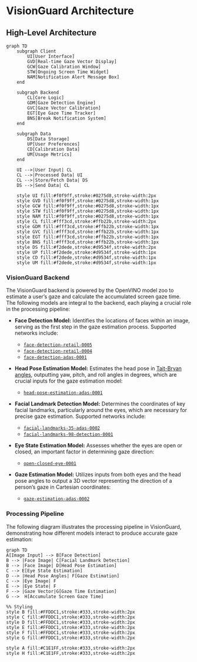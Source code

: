 # VisionGuard Architecture

## High-Level Architecture

```mermaid
graph TD
    subgraph Client
        UI[User Interface]
        GVD[Real-time Gaze Vector Display]
        GCW[Gaze Calibration Window]
        STW[Ongoing Screen Time Widget]
        NAM[Notification Alert Message Box]
    end

    subgraph Backend
        CL[Core Logic]
        GDM[Gaze Detection Engine]
        GVC[Gaze Vector Calibration]
        EGT[Eye Gaze Time Tracker]
        BNS[Break Notification System]
    end

    subgraph Data
        DS[Data Storage]
        UP[User Preferences]
        CD[Calibration Data]
        UM[Usage Metrics]
    end

    UI -->|User Input| CL
    CL -->|Processed Data| UI
    CL -->|Store/Fetch Data| DS
    DS -->|Send Data| CL

    style UI fill:#f0f9ff,stroke:#0275d8,stroke-width:2px
    style GVD fill:#f0f9ff,stroke:#0275d8,stroke-width:1px
    style GCW fill:#f0f9ff,stroke:#0275d8,stroke-width:1px
    style STW fill:#f0f9ff,stroke:#0275d8,stroke-width:1px
    style NAM fill:#f0f9ff,stroke:#0275d8,stroke-width:1px
    style CL fill:#fff3cd,stroke:#ffb22b,stroke-width:2px
    style GDM fill:#fff3cd,stroke:#ffb22b,stroke-width:1px
    style GVC fill:#fff3cd,stroke:#ffb22b,stroke-width:1px
    style EGT fill:#fff3cd,stroke:#ffb22b,stroke-width:1px
    style BNS fill:#fff3cd,stroke:#ffb22b,stroke-width:1px
    style DS fill:#f2dede,stroke:#d9534f,stroke-width:2px
    style UP fill:#f2dede,stroke:#d9534f,stroke-width:1px
    style CD fill:#f2dede,stroke:#d9534f,stroke-width:1px
    style UM fill:#f2dede,stroke:#d9534f,stroke-width:1px
```

### VisionGuard Backend

The VisionGuard backend is powered by the OpenVINO model zoo to estimate a user’s gaze and calculate the accumulated screen gaze time. The following models are integral to the backend, each playing a crucial role in the processing pipeline:

- **Face Detection Model:** Identifies the locations of faces within an image, serving as the first step in the gaze estimation process. Supported networks include:
  - [`face-detection-retail-0005`](https://docs.openvino.ai/2024/omz_models_model_face_detection_retail_0005.html)
  - [`face-detection-retail-0004`](https://docs.openvino.ai/2024/omz_models_model_face_detection_retail_0004.html)
  - [`face-detection-adas-0001`](https://docs.openvino.ai/2024/omz_models_model_face_detection_adas_0001.html)

- **Head Pose Estimation Model:** Estimates the head pose in [Tait-Bryan angles](https://en.wikipedia.org/wiki/Euler_angles#Tait–Bryan_angles), outputting yaw, pitch, and roll angles in degrees, which are crucial inputs for the gaze estimation model:
  - [`head-pose-estimation-adas-0001`](https://docs.openvino.ai/2024/omz_models_model_head_pose_estimation_adas_0001.html)

- **Facial Landmark Detection Model:** Determines the coordinates of key facial landmarks, particularly around the eyes, which are necessary for precise gaze estimation. Supported networks include:
  - [`facial-landmarks-35-adas-0002`](https://docs.openvino.ai/2024/omz_models_model_facial_landmarks_35_adas_0002.html)
  - [`facial-landmarks-98-detection-0001`](https://docs.openvino.ai/2022.3/omz_models_model_facial_landmarks_98_detection_0001.html)

- **Eye State Estimation Model:** Assesses whether the eyes are open or closed, an important factor in determining gaze direction:
  - [`open-closed-eye-0001`](https://docs.openvino.ai/2022.3/omz_models_model_open_closed_eye_0001.html)

- **Gaze Estimation Model:** Utilizes inputs from both eyes and the head pose angles to output a 3D vector representing the direction of a person’s gaze in Cartesian coordinates:
  - [`gaze-estimation-adas-0002`](https://docs.openvino.ai/2024/omz_models_model_gaze_estimation_adas_0002.html)

### Processing Pipeline

The following diagram illustrates the processing pipeline in VisionGuard, demonstrating how different models interact to produce accurate gaze estimation:

```mermaid
graph TD
A[Image Input] --> B[Face Detection]
B --> |Face Image| C[Facial Landmark Detection]
B --> |Face Image| D[Head Pose Estimation]
C --> E[Eye State Estimation]
D --> |Head Pose Angles| F[Gaze Estimation]
C --> |Eye Image| F
E --> |Eye State| F
F --> |Gaze Vector|G[Gaze Time Estimation]
G -->  H[Accumulate Screen Gaze Time]

%% Styling
style B fill:#FFDDC1,stroke:#333,stroke-width:2px
style C fill:#FFDDC1,stroke:#333,stroke-width:2px
style D fill:#FFDDC1,stroke:#333,stroke-width:2px
style E fill:#FFDDC1,stroke:#333,stroke-width:2px
style F fill:#FFDDC1,stroke:#333,stroke-width:2px
style G fill:#FFDDC1,stroke:#333,stroke-width:2px

style A fill:#C1E1FF,stroke:#333,stroke-width:2px
style H fill:#C1E1FF,stroke:#333,stroke-width:2px
```
